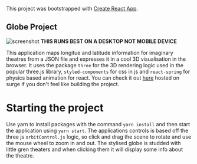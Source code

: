 This project was bootstrapped with [Create React App](https://github.com/facebook/create-react-app).

## Globe Project

![screenshot](https://git-repo-img.s3.eu-west-2.amazonaws.com/globe-project.png)
**THIS RUNS BEST ON A DESKTOP NOT MOBILE DEVICE**

This application maps longitue and latitude information for imaginary theatres from a JSON file and expresses it in a cool 3D visualisation in the browser. It uses the package `three` for the 3D rendering logic used in the popular three.js library, `styled-components` for css in js and `react-spring` for physics based animation for react. You can check it out [here](https://globe-project.surge.sh/) hosted on surge if you don't feel like building the project.

# Starting the project

Use yarn to install packages with the command `yarn install` and then start the application using `yarn start`. The applications controls is based off the three js `orbitControl.js` logic, so click and drag the scene to rotate and use the mouse wheel to zoom in and out. The stylised globe is studded with little gren theaters and when clicking them it will display some info about the theatre.

